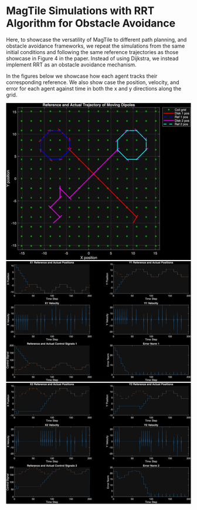 # MagTile Simulations with RRT Algorithm for Obstacle Avoidance

Here, to showcase the versatility of MagTile to different path planning, and obstacle avoidance frameworks, we repeat the simulations from the same initial conditions and following the same reference trajectories as those showcase in Figure 4 in the paper. Instead of using Dijkstra, we instead implement RRT as an obstacle avoidance mechanism. 

In the figures below we showcase how each agent tracks their corresponding reference. We also show case the position, velocity, and error for each agent against time in both the x and y directions along the grid.

![Figure Description](rrt.png)
![Figure Description](agent_1_rrt.png)
![Figure Description](agent_2_rrt.png)
